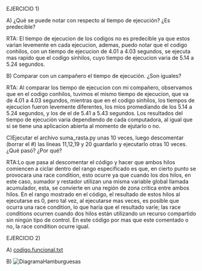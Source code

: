 EJERCICIO 1)

A) ¿Qué se puede notar con respecto al tiempo de ejecución? ¿Es predecible?

RTA: El tiempo de ejecucion de los codigos no es predecible ya que estos varian levemente en cada ejecucion, ademas, puedo notar que el codigo conhilos, con un tiempo de ejecucion de 4.01 a 4.03 segundos, se ejecuta mas rapido que el codigo sinhilos, cuyo tiempo de ejecucion varia de 5.14 a 5.24 segundos.


B) Comparar con un campañero el tiempo de ejecución. ¿Son iguales?

RTA: Al comparar los tiempo de ejecucion con mi compañero, observamos que en el codigo conhilos, tuvimos el mismo tiempo de ejecucion, que va de 4.01 a 4.03 segundos, mientras que en el codigo sinhilos, los tiempos de ejecucion fueron levemente diferentes, los mios promediando de los 5.14 a 5.24 segundos, y los de el de 5.41 a 5.43 segundos. Los resultados del tiempo de ejecución varia dependiendo de cada computadora, al igual que si se tiene una aplicacion abierta al momento de ejutarlo o no.


C)Ejecutar el archivo suma_rasta.py unas 10 veces, luego descomentar (borrar el #) las líneas 11,12,19 y 20 guardarlo y ejecutarlo otras 10 veces. 
¿Qué pasó? ¿Por qué?

RTA:Lo que pasa al descomentar el código y hacer que ambos hilos comiencen a ciclar dentro del rango especificado es que, en cierto punto se provocara una race condition, esto ocurre ya que cuando los dos hilos, en este caso, sumador y restador utilizan una misma variable global llamada acumulador, esta, se convierte en una región de zona critica entre ambos hilos. En el rango mostrado en el código, el resultado de estos hilos al ejecutarse es 0, pero tal vez, al ejecutarse mas veces, es posible que ocurra una race condition, lo que haría que el resultado varíe; las race conditions ocurren cuando dos hilos están utilizando un recurso compartido sin ningún tipo de control. En este código por mas que este comentado o no, la race condition ocurre igual.


EJERCICIO 2)

A) [codigo.funcional.txt](https://github.com/agustinasobral/ASO2024TPs/files/15478530/codigo.funcional.txt)



B) ![DiagramaHamburguesas](https://github.com/agustinasobral/ASO2024TPs/assets/167656580/259217cb-209c-4a70-93e9-51557d766f6c)




